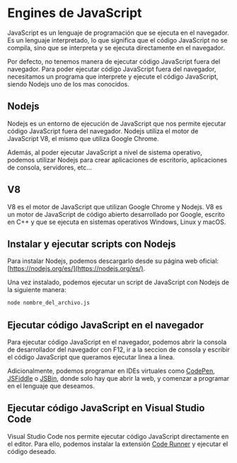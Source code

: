 # Engines de JavaScript

JavaScript es un lenguaje de programación que se ejecuta en el navegador. Es un lenguaje interpretado, lo que significa que el código JavaScript no se compila, sino que se interpreta y se ejecuta directamente en el navegador.

Por defecto, no tenemos manera de ejecutar código JavaScript fuera del navegador. Para poder ejecutar código JavaScript fuera del navegador, necesitamos un programa que interprete y ejecute el código JavaScript, siendo Nodejs uno de los mas conocidos.

## Nodejs

Nodejs es un entorno de ejecución de JavaScript que nos permite ejecutar código JavaScript fuera del navegador. Nodejs utiliza el motor de JavaScript V8, el mismo que utiliza Google Chrome.

Además, al poder ejecutar JavaScript a nivel de sistema operativo, podemos utilizar Nodejs para crear aplicaciones de escritorio, aplicaciones de consola, servidores, etc...

## V8

V8 es el motor de JavaScript que utilizan Google Chrome y Nodejs. V8 es un motor de JavaScript de código abierto desarrollado por Google, escrito en C++ y que se ejecuta en sistemas operativos Windows, Linux y macOS.

## Instalar y ejecutar scripts con Nodejs

Para instalar Nodejs, podemos descargarlo desde su página web oficial: [https://nodejs.org/es/](https://nodejs.org/es/).

Una vez instalado, podemos ejecutar un script de JavaScript con Nodejs de la siguiente manera:

```bash
node nombre_del_archivo.js
```

## Ejecutar código JavaScript en el navegador

Para ejecutar código JavaScript en el navegador, podemos abrir la consola de desarrollador del navegador con F12, ir a la seccion de consola y escribir el código JavaScript que queramos ejecutar linea a linea.

Adicionalmente, podemos programar en IDEs virtuales como [CodePen](https://codepen.io/pen/), [JSFiddle](https://jsfiddle.net/) o [JSBin](https://jsbin.com/?html,output), donde solo hay que abrir la web, y comenzar a programar en el lenguaje que deseamos.

## Ejecutar código JavaScript en Visual Studio Code

Visual Studio Code nos permite ejecutar código JavaScript directamente en el editor. Para ello, podemos instalar la extensión [Code Runner](https://marketplace.visualstudio.com/items?itemName=formulahendry.code-runner) y ejecutar el código deseado.

